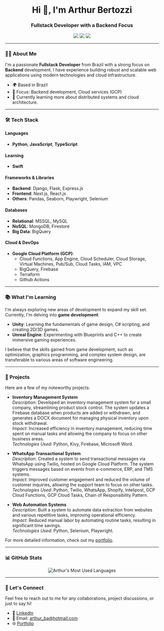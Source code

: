 <h1 align="center">Hi 👋, I'm Arthur Bertozzi</h1>
<h3 align="center">Fullstack Developer with a Backend Focus</h3>

<p align="center">
  <a href="https://www.linkedin.com/in/arthur-bertozzi/"><img src="https://img.shields.io/badge/LinkedIn-Connect-blue?style=for-the-badge&logo=linkedin"></a>
  <a href="mailto:arthur_ba@hotmail.com"><img src="https://img.shields.io/badge/Email-Contact-blue?style=for-the-badge&logo=gmail"></a>
  <a href="https://arthurbertozzi.github.io/personal-portfolio/"><img src="https://img.shields.io/badge/Portfolio-Visit-blue?style=for-the-badge&logo=google-chrome"></a>
</p>

---

### 👨‍💻 About Me

I'm a passionate **Fullstack Developer** from Brazil with a strong focus on **Backend** development. I have experience building robust and scalable web applications using modern technologies and cloud infrastructure.

- 🌍 Based in Brazil
- 🎯 Focus: Backend development, Cloud services (GCP)
- 🌱 Currently learning more about distributed systems and cloud architecture.

---

### 🛠️ Tech Stack

#### Languages

- **Python**, **JavaScript**, **TypeScript**

#### Learning
- **Swift**

#### Frameworks & Libraries

- **Backend**: Django, Flask, Express.js
- **Frontend**: Next.js, React.js
- **Others**: Pandas, Seaborn, Playwright, Selenium

#### Databases

- **Relational**: MSSQL, MySQL
- **NoSQL**: MongoDB, Firestore
- **Big Data**: BigQuery

#### Cloud & DevOps

- **Google Cloud Platform (GCP)**:
  - Cloud Functions, App Engine, Cloud Scheduler, Cloud Storage, Virtual Machines, Pub/Sub, Cloud Tasks, IAM, VPC
  - BigQuery, Firebase
  - Terraform
  - Github Actions

---

### 📚 What I'm Learning

I'm always exploring new areas of development to expand my skill set. Currently, I'm delving into **game development**:

- **Unity**: Learning the fundamentals of game design, C# scripting, and creating 2D/3D games.
- **Unreal Engine**: Experimenting with Blueprints and C++ to create immersive gaming experiences.

I believe that the skills gained from game development, such as optimization, graphics programming, and complex system design, are transferable to various areas of software engineering.

---

### 🚀 Projects

Here are a few of my noteworthy projects:

- **Inventory Management System**  
  _Description_: Developed an inventory management system for a small company, streamlining product stock control. The system updates a Firebase database when products are added or withdrawn, and generates a DOCX document for managing physical inventory upon stock withdrawal.  
  _Impact_: Increased efficiency in inventory management, reducing time spent on manual tasks and allowing the company to focus on other business areas.  
  _Technologies Used_: Python, Kivy, Firebase, Microsoft Word.

- **WhatsApp Transactional System**  
  _Description_: Created a system to send transactional messages via WhatsApp using Twilio, hosted on Google Cloud Platform. The system triggers messages based on events from e-commerce, ERP, and TMS systems.  
  _Impact_: Improved customer engagement and reduced the volume of customer inquiries, allowing the support team to focus on other tasks.  
  _Technologies Used_: Python, Twilio, WhatsApp, Shopify, Intelipost, GCP Cloud Functions, GCP Cloud Tasks, Chain of Responsibility Pattern.

- **Web Automation Systems**  
  _Description_: Built a system to automate data extraction from websites and various repetitive tasks, improving operational efficiency.  
  _Impact_: Reduced manual labor by automating routine tasks, resulting in significant time savings.  
  _Technologies Used_: Python, Selenium, Playwright.

For more detailed information, check out my [portfolio](https://arthurbertozzi.github.io/personal-portfolio/).

---

### 📊 GitHub Stats

<!-- <p align="center">
  <img src="https://github-readme-stats.vercel.app/api?username=arthurbertozzi&show_icons=true&theme=radical" alt="Arthur's GitHub Stats">
</p> -->

<p align="center">
  <img src="https://github-readme-stats.vercel.app/api/top-langs/?username=arthurbertozzi&layout=compact&theme=radical" alt="Arthur's Most Used Languages">
</p>

---

### 🤝 Let's Connect

Feel free to reach out to me for any collaborations, project discussions, or just to say hi!

- 💼 [LinkedIn](https://www.linkedin.com/in/arthur-bertozzi/)
- 📧 Email: arthur_ba@hotmail.com
- 🌐 [Portfolio](https://arthurbertozzi.github.io/personal-portfolio/)

